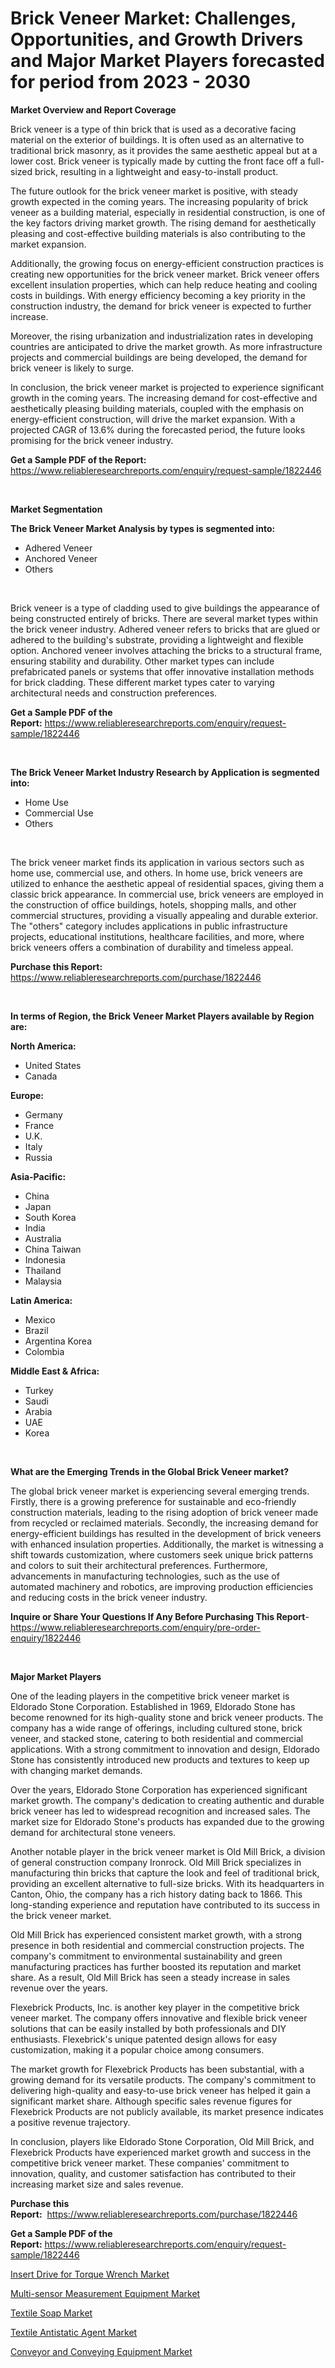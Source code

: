 <p><h1>Brick Veneer Market: Challenges, Opportunities, and Growth Drivers and Major Market Players forecasted for period from 2023 - 2030</h1></p><p><strong>Market Overview and Report Coverage</strong></p>
<p><p>Brick veneer is a type of thin brick that is used as a decorative facing material on the exterior of buildings. It is often used as an alternative to traditional brick masonry, as it provides the same aesthetic appeal but at a lower cost. Brick veneer is typically made by cutting the front face off a full-sized brick, resulting in a lightweight and easy-to-install product.</p><p>The future outlook for the brick veneer market is positive, with steady growth expected in the coming years. The increasing popularity of brick veneer as a building material, especially in residential construction, is one of the key factors driving market growth. The rising demand for aesthetically pleasing and cost-effective building materials is also contributing to the market expansion.</p><p>Additionally, the growing focus on energy-efficient construction practices is creating new opportunities for the brick veneer market. Brick veneer offers excellent insulation properties, which can help reduce heating and cooling costs in buildings. With energy efficiency becoming a key priority in the construction industry, the demand for brick veneer is expected to further increase.</p><p>Moreover, the rising urbanization and industrialization rates in developing countries are anticipated to drive the market growth. As more infrastructure projects and commercial buildings are being developed, the demand for brick veneer is likely to surge.</p><p>In conclusion, the brick veneer market is projected to experience significant growth in the coming years. The increasing demand for cost-effective and aesthetically pleasing building materials, coupled with the emphasis on energy-efficient construction, will drive the market expansion. With a projected CAGR of 13.6% during the forecasted period, the future looks promising for the brick veneer industry.</p></p>
<p><strong>Get a Sample PDF of the Report:</strong> <a href="https://www.reliableresearchreports.com/enquiry/request-sample/1822446">https://www.reliableresearchreports.com/enquiry/request-sample/1822446</a></p>
<p>&nbsp;</p>
<p><strong>Market Segmentation</strong></p>
<p><strong>The Brick Veneer Market Analysis by types is segmented into:</strong></p>
<p><ul><li>Adhered Veneer</li><li>Anchored Veneer</li><li>Others</li></ul></p>
<p>&nbsp;</p>
<p><p>Brick veneer is a type of cladding used to give buildings the appearance of being constructed entirely of bricks. There are several market types within the brick veneer industry. Adhered veneer refers to bricks that are glued or adhered to the building's substrate, providing a lightweight and flexible option. Anchored veneer involves attaching the bricks to a structural frame, ensuring stability and durability. Other market types can include prefabricated panels or systems that offer innovative installation methods for brick cladding. These different market types cater to varying architectural needs and construction preferences.</p></p>
<p><strong>Get a Sample PDF of the Report:</strong>&nbsp;<a href="https://www.reliableresearchreports.com/enquiry/request-sample/1822446">https://www.reliableresearchreports.com/enquiry/request-sample/1822446</a></p>
<p>&nbsp;</p>
<p><strong>The Brick Veneer Market Industry Research by Application is segmented into:</strong></p>
<p><ul><li>Home Use</li><li>Commercial Use</li><li>Others</li></ul></p>
<p>&nbsp;</p>
<p><p>The brick veneer market finds its application in various sectors such as home use, commercial use, and others. In home use, brick veneers are utilized to enhance the aesthetic appeal of residential spaces, giving them a classic brick appearance. In commercial use, brick veneers are employed in the construction of office buildings, hotels, shopping malls, and other commercial structures, providing a visually appealing and durable exterior. The "others" category includes applications in public infrastructure projects, educational institutions, healthcare facilities, and more, where brick veneers offers a combination of durability and timeless appeal.</p></p>
<p><strong>Purchase this Report:</strong>&nbsp; <a href="https://www.reliableresearchreports.com/purchase/1822446">https://www.reliableresearchreports.com/purchase/1822446</a></p>
<p>&nbsp;</p>
<p><strong>In terms of Region, the Brick Veneer Market Players available by Region are:</strong></p>
<p>
    <p> <strong> North America: </strong>
        <ul>
            <li>United States</li>
            <li>Canada</li>
        </ul>
        </p> 
    <p> <strong> Europe: </strong>
        <ul>
            <li>Germany</li>
            <li>France</li>
            <li>U.K.</li>
            <li>Italy</li>
            <li>Russia</li>
        </ul>
        </p> 
    <p> <strong> Asia-Pacific: </strong>
        <ul>
            <li>China</li>
            <li>Japan</li>
            <li>South Korea</li>
            <li>India</li>
            <li>Australia</li>
            <li>China Taiwan</li>
            <li>Indonesia</li>
            <li>Thailand</li>
            <li>Malaysia</li>
        </ul>
        </p> 
    <p> <strong> Latin America: </strong>
        <ul>
            <li>Mexico</li>
            <li>Brazil</li>
            <li>Argentina Korea</li>
            <li>Colombia</li>
        </ul>
        </p> 
    <p> <strong> Middle East & Africa: </strong>
        <ul>
            <li>Turkey</li>
            <li>Saudi</li>
            <li>Arabia</li>
            <li>UAE</li>
            <li>Korea</li>
        </ul>
    </p>
    </p>
<p>&nbsp;</p>
<p><strong>What are the Emerging Trends in the Global Brick Veneer market?</strong></p>
<p><p>The global brick veneer market is experiencing several emerging trends. Firstly, there is a growing preference for sustainable and eco-friendly construction materials, leading to the rising adoption of brick veneer made from recycled or reclaimed materials. Secondly, the increasing demand for energy-efficient buildings has resulted in the development of brick veneers with enhanced insulation properties. Additionally, the market is witnessing a shift towards customization, where customers seek unique brick patterns and colors to suit their architectural preferences. Furthermore, advancements in manufacturing technologies, such as the use of automated machinery and robotics, are improving production efficiencies and reducing costs in the brick veneer industry.</p></p>
<p><strong>Inquire or Share Your Questions If Any Before Purchasing This Report</strong>- <a href="https://www.reliableresearchreports.com/enquiry/pre-order-enquiry/1822446">https://www.reliableresearchreports.com/enquiry/pre-order-enquiry/1822446</a></p>
<p>&nbsp;</p>
<p><strong>Major Market Players</strong></p>
<p><p>One of the leading players in the competitive brick veneer market is Eldorado Stone Corporation. Established in 1969, Eldorado Stone has become renowned for its high-quality stone and brick veneer products. The company has a wide range of offerings, including cultured stone, brick veneer, and stacked stone, catering to both residential and commercial applications. With a strong commitment to innovation and design, Eldorado Stone has consistently introduced new products and textures to keep up with changing market demands.</p><p>Over the years, Eldorado Stone Corporation has experienced significant market growth. The company's dedication to creating authentic and durable brick veneer has led to widespread recognition and increased sales. The market size for Eldorado Stone's products has expanded due to the growing demand for architectural stone veneers.</p><p>Another notable player in the brick veneer market is Old Mill Brick, a division of general construction company Ironrock. Old Mill Brick specializes in manufacturing thin bricks that capture the look and feel of traditional brick, providing an excellent alternative to full-size bricks. With its headquarters in Canton, Ohio, the company has a rich history dating back to 1866. This long-standing experience and reputation have contributed to its success in the brick veneer market.</p><p>Old Mill Brick has experienced consistent market growth, with a strong presence in both residential and commercial construction projects. The company's commitment to environmental sustainability and green manufacturing practices has further boosted its reputation and market share. As a result, Old Mill Brick has seen a steady increase in sales revenue over the years.</p><p>Flexebrick Products, Inc. is another key player in the competitive brick veneer market. The company offers innovative and flexible brick veneer solutions that can be easily installed by both professionals and DIY enthusiasts. Flexebrick's unique patented design allows for easy customization, making it a popular choice among consumers.</p><p>The market growth for Flexebrick Products has been substantial, with a growing demand for its versatile products. The company's commitment to delivering high-quality and easy-to-use brick veneer has helped it gain a significant market share. Although specific sales revenue figures for Flexebrick Products are not publicly available, its market presence indicates a positive revenue trajectory.</p><p>In conclusion, players like Eldorado Stone Corporation, Old Mill Brick, and Flexebrick Products have experienced market growth and success in the competitive brick veneer market. These companies' commitment to innovation, quality, and customer satisfaction has contributed to their increasing market size and sales revenue.</p></p>
<p><strong>Purchase this Report:</strong>&nbsp;&nbsp;<a href="https://www.reliableresearchreports.com/purchase/1822446">https://www.reliableresearchreports.com/purchase/1822446</a></p>
<p></p>
<p><strong>Get a Sample PDF of the Report:</strong>&nbsp;<a href="https://www.reliableresearchreports.com/enquiry/request-sample/1822446">https://www.reliableresearchreports.com/enquiry/request-sample/1822446</a></p>
<p><p><a href="https://medium.com/@dritasmani2022/insert-drive-for-torque-wrench-market-research-report-its-history-and-forecast-2023-to-2030-487f9fe44c4f">Insert Drive for Torque Wrench Market</a></p><p><a href="https://medium.com/@besaosmani1903/multi-sensor-measurement-equipment-market-the-key-to-successful-business-strategy-forecast-till-00875b6e7109">Multi-sensor Measurement Equipment Market</a></p><p><a href="https://github.com/Krish2023na/Market-Research-Report-List-1/blob/main/textile-soap-market.md">Textile Soap Market</a></p><p><a href="https://github.com/kuntayevaz/Market-Research-Report-List-1/blob/main/textile-antistatic-agent-market.md">Textile Antistatic Agent Market</a></p><p><a href="https://medium.com/@alesiabrahimi58/conveyor-and-conveying-equipment-market-insights-into-market-cagr-market-trends-and-growth-28b2c4d2a56a">Conveyor and Conveying Equipment Market</a></p></p>